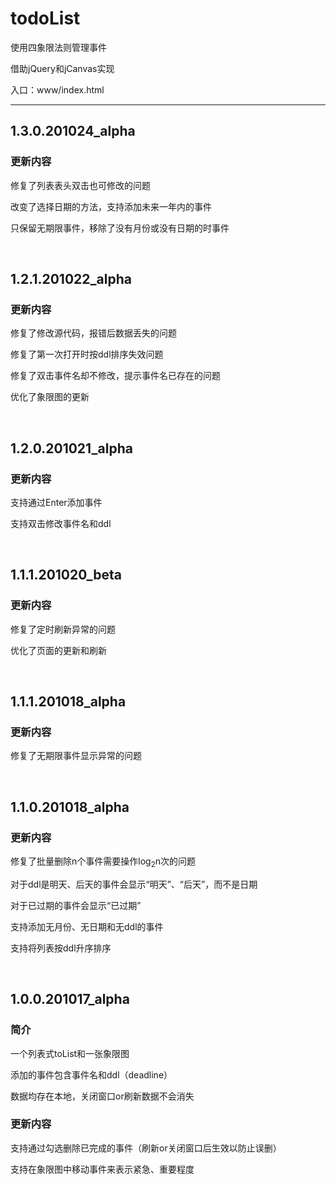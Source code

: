 # todoList

使用四象限法则管理事件

借助jQuery和jCanvas实现

入口：www/index.html

---

## 1.3.0.201024_alpha

### 更新内容

修复了列表表头双击也可修改的问题

改变了选择日期的方法，支持添加未来一年内的事件

只保留无期限事件，移除了没有月份或没有日期的时事件

</br>

## 1.2.1.201022_alpha

### 更新内容

修复了修改源代码，报错后数据丢失的问题

修复了第一次打开时按ddl排序失效问题

修复了双击事件名却不修改，提示事件名已存在的问题

优化了象限图的更新

</br>

## 1.2.0.201021_alpha

### 更新内容

支持通过Enter添加事件

支持双击修改事件名和ddl

</br>

## 1.1.1.201020_beta

### 更新内容

修复了定时刷新异常的问题

优化了页面的更新和刷新

</br>

## 1.1.1.201018_alpha

### 更新内容

修复了无期限事件显示异常的问题

</br>

## 1.1.0.201018_alpha

### 更新内容

修复了批量删除n个事件需要操作log<sub>2</sub>n次的问题

对于ddl是明天、后天的事件会显示“明天”、“后天”，而不是日期

对于已过期的事件会显示“已过期”

支持添加无月份、无日期和无ddl的事件

支持将列表按ddl升序排序

</br>

## 1.0.0.201017_alpha

### 简介

一个列表式toList和一张象限图

添加的事件包含事件名和ddl（deadline）

数据均存在本地，关闭窗口or刷新数据不会消失

### 更新内容

支持通过勾选删除已完成的事件（刷新or关闭窗口后生效以防止误删）

支持在象限图中移动事件来表示紧急、重要程度
